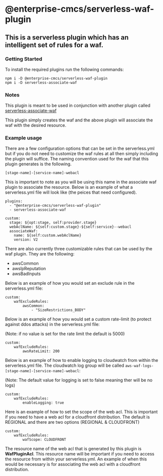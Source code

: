 # @enterprise-cmcs/serverless-waf-plugin

## This is a serverless plugin which has an intelligent set of rules for a waf.

### Getting Started

To install the required plugins run the following commands:

```
npm i -D @enterprise-cmcs/serverless-waf-plugin
npm i -D serverless-associate-waf
```

### Notes

This plugin is meant to be used in conjunction with another plugin called [serverless-associate-waf](https://github.com/mikesouza/serverless-associate-waf)

This plugin simply creates the waf and the above plugin will associate the waf with the desired resource.

### Example usage

There are a few configuration options that can be set in the serverless.yml but if you do not need to customize the waf rules at all then simply including the plugin will suffice. The naming convention used for the waf that this plugin generates is the following.

```
[stage-name]-[service-name]-webacl
```

This is important to note as you will be using this name in the associate waf plugin to associate the resource. Below is an example of what a serverless.yml file will look like (the peices that need configured).

```
plugins:
  - "@enterprise-cmcs/serverless-waf-plugin"
  - serverless-associate-waf

custom:
  stage: ${opt:stage, self:provider.stage}
  webAclName: ${self:custom.stage}-${self:service}--webacl
  associateWaf:
    name: ${self:custom.webAclName}
    version: V2

```

There are also currently three customizable rules that can be used by the waf plugin. They are the following:

- awsCommon
- awsIpReputation
- awsBadInputs

Below is an example of how you would set an exclude rule in the serverless.yml file:

```
custom:
    wafExcludeRules:
        awsCommon:
            - "SizeRestrictions_BODY"
```

Below is an example of how you would set a custom rate-limit (to protect against ddos attacks) in the serverless.yml file:

(Note: if no value is set for the rate limit the default is 5000)

```
custom:
    wafExcludeRules:
        awsRateLimit: 200
```

Below is an example of how to enable logging to cloudwatch from within the serverless.yml file. The cloudwatch log group will be called `aws-waf-logs-[stage-name]-[service-name]-webacl`:

(Note: The default value for logging is set to false meaning ther will be no logs)

```
custom:
    wafExcludeRules:
        enableLogging: true
```

Here is an example of how to set the scope of the web acl. This is important if you need to have a web acl for a cloudfront distribution. The default is REGIONAL and there are two options (REGIONAL & CLOUDFRONT)

```
custom:
    wafExcludeRules:
        wafScope: CLOUDFRONT
```

The resource name of the web acl that is generated by this plugin is **WafPluginAcl**. This resource name will be important if you need to access the resource from within your serverless.yml. An example of when this would be necessary is for associating the web acl with a cloudfront distribution.
